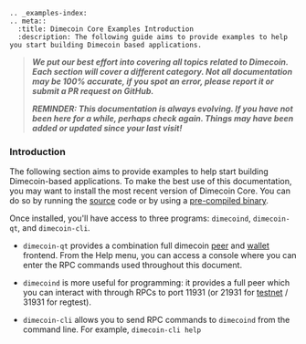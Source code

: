 ```{eval-rst}
.. _examples-index:
.. meta::
  :title: Dimecoin Core Examples Introduction
  :description: The following guide aims to provide examples to help you start building Dimecoin based applications. 
```

> ***We put our best effort into covering all topics related to Dimecoin. Each section will cover a different category. Not all documentation may be 100% accurate, if you spot an error, please report it or submit a PR request on GitHub.***
>
> ***REMINDER: This documentation is always evolving. If you have not been here for a while, perhaps check again. Things may have been added or updated since your last visit!***

### Introduction

The following section aims to provide examples to help start building Dimecoin-based applications. To make the best use of this documentation, you may want to install the most recent version of Dimecoin Core. You can do so by running the [source](https://www.github.com/dime-coin/dimecoin) code or by using a [pre-compiled binary](https://github.com/dime-coin/dimecoin/releases/latest).

Once installed, you'll have access to three programs: `dimecoind`, `dimecoin-qt`, and `dimecoin-cli`.

* `dimecoin-qt` provides a combination full dimecoin [peer](../resources/glossary.md#peer) and [wallet](../resources/glossary.md#wallet) frontend. From the Help menu, you can access a console where you can enter the RPC commands used throughout this document.

* `dimecoind` is more useful for programming: it provides a full peer which you can interact with through RPCs to port 11931 (or 21931 for [testnet](../resources/glossary.md#testnet) / 31931 for regtest).

* `dimecoin-cli` allows you to send RPC commands to `dimecoind` from the command line.  For example, `dimecoin-cli help`
